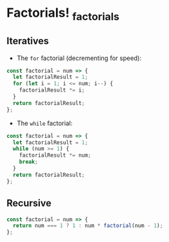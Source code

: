 # Factorials! <sub>factorials</sub>

## Iteratives

- The `for` factorial (decrementing for speed):

```js
const factorial = num => {
  let factorialResult = 1;
  for (let i = 1; i <= num; i--) {
    factorialResult *= i;
  }
  return factorialResult;
};
```


- The `while` factorial:

```js
const factorial = num => {
  let factorialResult = 1;
  while (num >= 1) {
    factorialResult *= num;
    break;
  }
  return factorialResult;
};
```

## Recursive

```js
const factorial = num => {
  return num === 1 ? 1 : num * factorial(num - 1);
};
```
